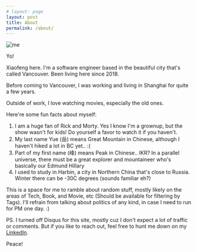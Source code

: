 ```yaml
---
# layout: page
layout: post
title: About
permalink: /about/
---
```

![me](../assets/images/me_hengdian_2019.JPG)

Yo! 

Xiaofeng here. I'm a software engineer based in the beautiful city that's called Vancouver. Been living here since 2018. 

Before coming to Vancouver, I was working and living in Shanghai for quite a few years. 

Outside of work, I love watching movies, especially the old ones. 

Here're some fun facts about myself:
 
1. I am a huge fan of Rick and Morty. Yes I know I'm a grownup, but the show wasn't for kids! Do yourself a favor to watch it if you haven't. 
2. My last name Yue (岳) means Great Mountain in Chinese, although I haven't hiked a lot in BC yet.. :( 
3. Part of my first name (峰) means Peak in Chinese.. IKR? In a parallel universe, there must be a great explorer and mountaineer who's basically our Edmund Hillary
4. I used to study in Harbin, a city in Northern China that's close to Russia. Winter there can be -30C degrees (sounds familiar eh?)

This is a space for me to ramble about random stuff, mostly likely on the areas of Tech, Book, and Movie, etc (Should be available for filtering by Tags). I'll refrain from talking about politics of any kind, in case I need to run for PM one day. :) 

PS. I turned off Disqus for this site, mostly cuz I don't expect a lot of traffic or comments. But if you like to reach out, feel free to hunt me down on my [LinkedIn](https://www.linkedin.com/in/xiaofengyue/). 

Peace! 

